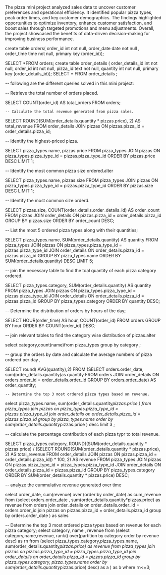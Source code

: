 The pizza mini project analyzed sales data to uncover customer preferences and operational efficiency. It identified popular pizza types, 
peak order times, and key customer demographics. The findings highlighted opportunities to optimize inventory, enhance customer satisfaction,
and boost sales through targeted promotions and menu adjustments.
Overall, the project showcased the benefits of data-driven decision-making for improving business performance.


create table orders(
order_id int not null, order_date date not null , order_time time not null, primary key (order_id));

SELECT *FROM orders;
create table order_details (
order_details_id int not null,
order_id int not null, pizza_id text not null,
 quantity int not null,
 primary key (order_details_id));
SELECT * FROM order_details ;


-- following are the different queries  solved in this mini project:

-- Retrieve the total number of orders placed. 

SELECT 
    COUNT(order_id) AS total_orders
FROM
    orders;
    
    
    -- Calculate the total revenue generated from pizza sales.

SELECT 
    ROUND(SUM(order_details.quantity * pizzas.price),
            2) AS total_revenue
FROM
    order_details
        JOIN
    pizzas ON pizzas.pizza_id = order_details.pizza_id;


-- Identify the highest-priced pizza.

SELECT 
    pizza_types.name, pizzas.price
FROM
    pizza_types
        JOIN
    pizzas ON pizza_types.pizza_type_id = pizzas.pizza_type_id
ORDER BY pizzas.price DESC
LIMIT 1;



-- Identify the most common pizza size ordered.alter

SELECT 
    pizza_types.name, pizzas.size
FROM
    pizza_types
        JOIN
    pizzas ON pizza_types.pizza_type_id = pizzas.pizza_type_id
ORDER BY pizzas.size DESC
LIMIT 1;



-- Identify the most common size orderd.

SELECT 
    pizzas.size,
    COUNT(order_details.order_details_id) AS order_count
FROM
    pizzas
        JOIN
    order_details ON pizzas.pizza_id = order_details.pizza_id
GROUP BY pizzas.size
ORDER BY order_count DESC;



-- List the most 5 ordered pizza types along with their quantities;

SELECT 
    pizza_types.name, SUM(order_details.quantity) AS quantity
FROM
    pizza_types
        JOIN
    pizzas ON pizza_types.pizza_type_id = pizzas.pizza_type_id
        JOIN
    order_details ON order_details.pizza_id = pizzas.pizza_id
GROUP BY pizza_types.name
ORDER BY SUM(order_details.quantity) DESC
LIMIT 5;


-- join the necessary table to find the toal quantity of each pizza category ordered.


SELECT 
    pizza_types.category,
    SUM(order_details.quantity) AS quantity
FROM
    pizza_types
        JOIN
    pizzas ON pizza_types.pizza_type_id = pizzas.pizza_type_id
        JOIN
    order_details ON order_details.pizza_id = pizzas.pizza_id
GROUP BY pizza_types.category
ORDER BY quantity DESC;

-- Determine the distribution of orders by hours of the day;

SELECT 
    HOUR(order_time) AS hour, COUNT(order_id)
FROM
    orders
GROUP BY hour
ORDER BY COUNT(order_id) DESC;


-- join relevant tables to find the category wise distribution of pizzas.alter

select category,count(name)from pizza_types
group by category ;



-- group the orders by date and calculate the average numbers of pizza ordered per day ,
 
SELECT 
   round( AVG(quantity),2)
FROM
    (SELECT 
        orders.order_date, sum(order_details.quantity)as quantity
    FROM
        orders
    JOIN order_details ON orders.order_id = order_details.order_id
    GROUP BY orders.order_date) AS order_quantity;
    
    
    
    -- Determine the top 3 most ordered pizza types based on revenue.


select pizza_types.name,  sum(order_details.quantity*pizzas.price ) from 
pizza_types join 
pizzas on pizza_types.pizza_type_id = pizzas.pizza_type_id
join order_details on 
order_details.pizza_id = pizzas.pizza_id 
group by pizza_types.name order by  sum(order_details.quantity*pizzas.price ) desc limit 3 ;


-- calculate the percentage contribution of each pizza typr to total revenue.

SELECT 
    pizza_types.category,
    ROUND((SUM(order_details.quantity * pizzas.price) / (SELECT 
                    ROUND(SUM(order_details.quantity * pizzas.price),
                                2) AS total_revenue
                FROM
                    order_details
                        JOIN
                    pizzas ON pizzas.pizza_id = order_details.pizza_id)) * 100,
            2) AS revenue
FROM
    pizza_types
        JOIN
    pizzas ON pizzas.pizza_type_id = pizza_types.pizza_type_id
        JOIN
    order_details ON order_details.pizza_id = pizzas.pizza_id
GROUP BY pizza_types.category
ORDER BY SUM(order_details.quantity * pizzas.price) DESC;

-- analyze the cummulative revenue  generated over time 

select order_date, sum(revenue) over (order by order_date) as 
cum_revenue from 
(select orders.order_date , sum(order_details.quantity*pizzas.price)  as
 revenue
from orders 
join order_details
on order_details.order_id = orders.order_id 
join pizzas 
on pizzas.pizza_id = order_details.pizza_id
group by orders.order_date ) as sales 

-- Determine the top 3 most ordered pizza types based on revenue for each pizza category;
select category, name , revenue from 
(select category,name,revenue, rank() 
over(partition by category order by revenue desc) as rn from 
(select pizza_types.category,pizza_types.name,
sum(order_details.quantity*pizzas.price) as revenue 
from pizza_types join pizzas
on pizzas.pizza_type_id = pizza_types.pizza_type_id
join order_details
on order_details.pizza_id = pizzas.pizza_id
group by pizza_types.category, pizza_types.name
 order by
 sum(order_details.quantity*pizzas.price) 
 desc) as a ) as b 
 where rn<=3; 
 
